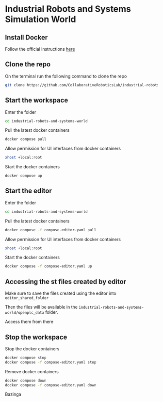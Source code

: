 # Industrial Robots and Systems Simulation World

## Install Docker

Follow the official instructions [here](https://docs.docker.com/engine/install/)

## Clone the repo

On the terminal run the following command to clone the repo

```sh
git clone https://github.com/CollaborativeRoboticsLab/industrial-robots-and-systems-world.git
```

## Start the workspace

Enter the folder

```bash
cd industrial-robots-and-systems-world
```

Pull the latest docker containers
```bash
docker compose pull
```

Allow permission for UI interfaces from docker containers
```bash
xhost +local:root
```

Start the docker containers
```bash
docker compose up
```

## Start the editor

Enter the folder

```bash
cd industrial-robots-and-systems-world
```

Pull the latest docker containers
```bash
docker compose -f compose-editor.yaml pull
```

Allow permission for UI interfaces from docker containers
```bash
xhost +local:root
```

Start the docker containers
```bash
docker compose -f compose-editor.yaml up
```

## Accessing the st files created by editor

Make sure to save the files created using the editor into `editor_shared_folder`

Then the files will be available in the `industrial-robots-and-systems-world/openplc_data` folder.

Access them from there


## Stop the workspace

Stop the docker containers

```bash
docker compose stop
docker compose -f compose-editor.yaml stop
```

Remove docker containers

```bash
docker compose down
docker compose -f compose-editor.yaml down
```

Bazinga